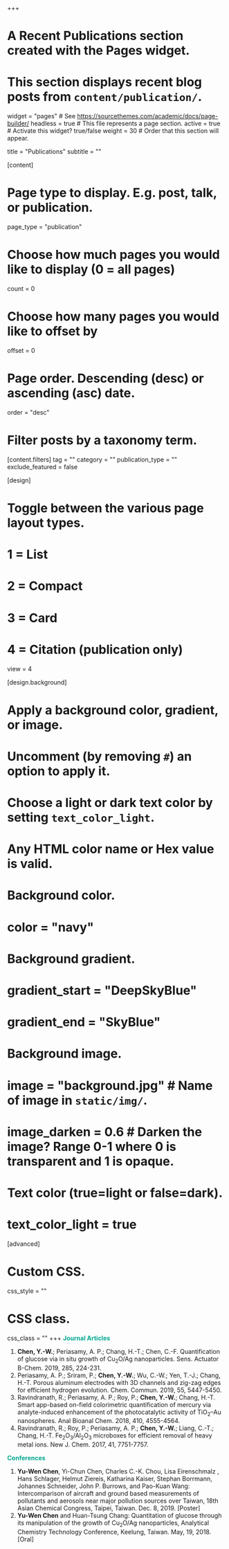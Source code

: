 +++
# A Recent Publications section created with the Pages widget.
# This section displays recent blog posts from `content/publication/`.

widget = "pages"  # See https://sourcethemes.com/academic/docs/page-builder/
headless = true  # This file represents a page section.
active = true  # Activate this widget? true/false
weight = 30  # Order that this section will appear.

title = "Publications"
subtitle = ""

[content]
  # Page type to display. E.g. post, talk, or publication.
  page_type = "publication"
  
  # Choose how much pages you would like to display (0 = all pages)
  count = 0
  
  # Choose how many pages you would like to offset by
  offset = 0

  # Page order. Descending (desc) or ascending (asc) date.
  order = "desc"

  # Filter posts by a taxonomy term.
  [content.filters]
    tag = ""
    category = ""
    publication_type = ""
    exclude_featured = false
  
[design]
  # Toggle between the various page layout types.
  #   1 = List
  #   2 = Compact
  #   3 = Card
  #   4 = Citation (publication only)
  view = 4
  
[design.background]
  # Apply a background color, gradient, or image.
  #   Uncomment (by removing `#`) an option to apply it.
  #   Choose a light or dark text color by setting `text_color_light`.
  #   Any HTML color name or Hex value is valid.
    
  # Background color.
  # color = "navy"
  
  # Background gradient.
  # gradient_start = "DeepSkyBlue"
  # gradient_end = "SkyBlue"
  
  # Background image.
  # image = "background.jpg"  # Name of image in `static/img/`.
  # image_darken = 0.6  # Darken the image? Range 0-1 where 0 is transparent and 1 is opaque.

  # Text color (true=light or false=dark).
  # text_color_light = true  
  
[advanced]
 # Custom CSS. 
 css_style = ""
 
 # CSS class.
 css_class = ""
+++
<a align="left">
<font color=#00a78e><b>Journal Articles</b></font>

1. <b>Chen, Y.-W.</b>; Periasamy, A. P.; Chang, H.-T.; Chen, C.-F. Quantification of glucose via in situ growth of Cu<sub>2</sub>O/Ag nanoparticles. Sens. Actuator B-Chem. 2019, 285, 224-231.
2. Periasamy, A. P.; Sriram, P.; <b>Chen, Y.-W.</b>; Wu, C.-W.; Yen, T.-J.; Chang, H.-T. Porous aluminum electrodes with 3D channels and zig-zag edges for efficient hydrogen evolution. Chem. Commun. 2019, 55, 5447-5450.
3. Ravindranath, R.; Periasamy, A. P.; Roy, P.; <b>Chen, Y.-W.</b>; Chang, H.-T. Smart app-based on-field colorimetric quantification of mercury via analyte-induced enhancement of the photocatalytic activity of TiO<sub>2</sub>–Au nanospheres. Anal Bioanal Chem. 2018, 410, 4555-4564.
4. Ravindranath, R.; Roy, P.; Periasamy, A. P.; <b>Chen, Y.-W.</b>; Liang, C.-T.; Chang, H.-T. Fe<sub>2</sub>O<sub>3</sub>/Al<sub>2</sub>O<sub>3</sub> microboxes for efficient removal of heavy metal ions. New J. Chem. 2017, 41, 7751-7757.

</a>

<a align="left">
<font color=#00a78e><b>Conferences</b></font>

1. <b>Yu-Wen Chen</b>, Yi-Chun Chen, Charles C.-K. Chou, Lisa Eirenschmalz , Hans Schlager, Helmut Ziereis, Katharina Kaiser, Stephan Borrmann, Johannes Schneider, John P. Burrows, and Pao-Kuan Wang: Intercomparison of aircraft and ground based measurements of pollutants and aerosols near major pollution sources over Taiwan, 18th Asian Chemical Congress, Taipei, Taiwan. Dec. 8, 2019. [Poster]
2. <b>Yu-Wen Chen</b> and Huan-Tsung Chang: Quantitation of glucose through its manipulation of the growth of Cu<sub>2</sub>O/Ag nanoparticles, Analytical Chemistry Technology Conference, Keelung, Taiwan. May, 19, 2018. [Oral]

</a>
